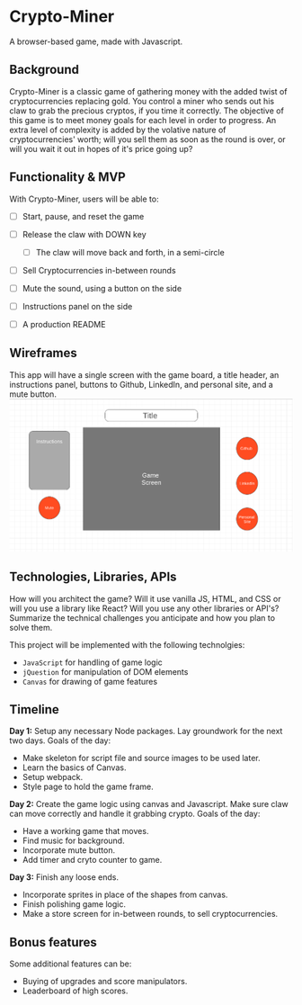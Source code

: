 # Crypto-Miner
A browser-based game, made with Javascript.

## Background
Crypto-Miner is a classic game of gathering money with the added twist of cryptocurrencies replacing gold.
You control a miner who sends out his claw to grab the precious cryptos, if you time it correctly. 
The objective of this game is to meet money goals for each level in order to progress.
An extra level of complexity is added by the volative nature of cryptocurrencies' worth; will you sell them as soon as the round is over, or will you wait it out in hopes of it's price going up?

## Functionality & MVP
With Crypto-Miner, users will be able to:
- [ ] Start, pause, and reset the game
- [ ] Release the claw with DOWN key
   - [ ] The claw will move back and forth, in a semi-circle
- [ ] Sell Cryptocurrencies in-between rounds
- [ ] Mute the sound, using a button on the side
- [ ] Instructions panel on the side
- [ ] A production README


## Wireframes
This app will have a single screen with the game board, a title header, an instructions panel, buttons to Github, LinkedIn, and personal site, and a mute button. 
![wireframe](https://github.com/AndreC93/Crypto-Miner/blob/master/wireframe.png?raw=true)

## Technologies, Libraries, APIs
How will you architect the game? Will it use vanilla JS, HTML, and CSS or will you use a library like React? Will you use any other libraries or API's? Summarize the technical challenges you anticipate and how you plan to solve them.

This project will be implemented with the following technolgies: 
* `JavaScript` for handling of game logic
* `jQuestion` for manipulation of DOM elements
* `Canvas` for drawing of game features

## Timeline
**Day 1:** Setup any necessary Node packages. Lay groundwork for the next two days. Goals of the day: 
* Make skeleton for script file and source images to be used later.  
* Learn the basics of Canvas.
* Setup webpack.
* Style page to hold the game frame.

**Day 2:** Create the game logic using canvas and Javascript. Make sure claw can move correctly and handle it grabbing crypto. Goals of the day:
* Have a working game that moves. 
* Find music for background.
* Incorporate mute button.
* Add timer and cryto counter to game.

**Day 3:** Finish any loose ends.
* Incorporate sprites in place of the shapes from canvas. 
* Finish polishing game logic. 
* Make a store screen for in-between rounds, to sell cryptocurrencies. 

## Bonus features
Some additional features can be: 
* Buying of upgrades and score manipulators.
* Leaderboard of high scores. 